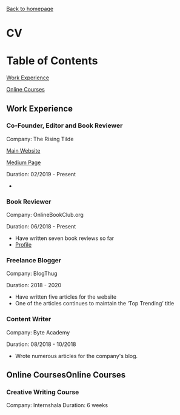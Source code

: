 [Back to homepage](https://fresherfries.github.io/)

# CV

# Table of Contents

[Work Experience](#Work-Experience)

[Online Courses](#Online-Courses)

## <a id="Work Experience">Work Experience</a>

### Co-Founder, Editor and Book Reviewer
Company: The Rising Tilde

[Main Website](https://therisingtilde.com/)

[Medium Page](https://medium.com/the-rising-tilde)

Duration: 02/2019 - Present

- 

### Book Reviewer
Company: OnlineBookClub.org

Duration: 06/2018 - Present

- Have written seven book reviews so far
- [Profile](https://onlinebookclub.org/reviews/by-alena-surya.html)


### Freelance Blogger
Company: BlogThug

Duration: 2018 - 2020

- Have written five articles for the website
- One of the articles continues to maintain the ‘Top Trending’ title

### Content Writer
Company: Byte Academy

Duration: 08/2018 - 10/2018

- Wrote numerous articles for the company's blog.

## <a id="Online Courses">Online Courses</a>Online Courses

### Creative Writing Course
Company: Internshala
Duration: 6 weeks